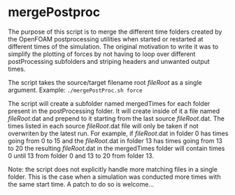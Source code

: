 # mergePostproc

The purpose of this script is to merge the different time folders created by the OpenFOAM postprocessing utilities when started or restarted at different times of the simulation. The original motivation to write it was to simplify the plotting of forces by not having to loop over different postProcessing subfolders and striping headers and unwanted output times.

The script takes the source/target filename root *fileRoot* as a single argument.
Example: `./mergePostProc.sh force`

The script will create a subfolder named mergedTimes for each folder present in the postProcessing folder.
It will create inside of it a file named *fileRoot*.dat and prepend to it starting from the last source *fileRoot*.dat.
The times listed in each source *fileRoot*.dat file will only be taken if not overwriten by the latest run.
For example, if *fileRoot*.dat in folder 0 has times going from 0 to 15 and the *fileRoot*.dat in folder 13 has times going from 13 to 20 the resulting *fileRoot*.dat in the mergedTimes folder will contain times 0 until 13 from folder 0 and 13 to 20 from folder 13.

Note: the script does not explicitly handle more matching files in a single folder.
This is the case when a simulation was conducted more times with the same start time.
A patch to do so is welcome...
